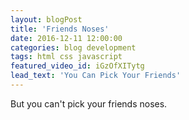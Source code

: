 ```yaml
---
layout: blogPost
title: 'Friends Noses'
date: 2016-12-11 12:00:00
categories: blog development
tags: html css javascript
featured_video_id: iGzOfXITytg
lead_text: 'You Can Pick Your Friends'
---
```



But you can't pick your friends noses.